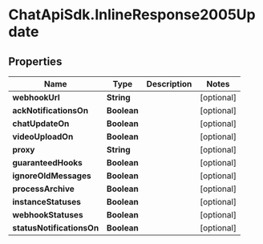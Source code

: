 # ChatApiSdk.InlineResponse2005Update

## Properties

Name | Type | Description | Notes
------------ | ------------- | ------------- | -------------
**webhookUrl** | **String** |  | [optional] 
**ackNotificationsOn** | **Boolean** |  | [optional] 
**chatUpdateOn** | **Boolean** |  | [optional] 
**videoUploadOn** | **Boolean** |  | [optional] 
**proxy** | **String** |  | [optional] 
**guaranteedHooks** | **Boolean** |  | [optional] 
**ignoreOldMessages** | **Boolean** |  | [optional] 
**processArchive** | **Boolean** |  | [optional] 
**instanceStatuses** | **Boolean** |  | [optional] 
**webhookStatuses** | **Boolean** |  | [optional] 
**statusNotificationsOn** | **Boolean** |  | [optional] 


